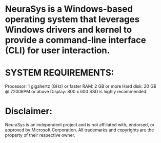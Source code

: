 # NeuraSys is a Windows-based operating system that leverages Windows drivers and kernel to provide a command-line interface (CLI) for user interaction.

# SYSTEM REQUIREMENTS:
Processor: 1 gigahertz (GHz) or faster
RAM: 2 GB or more
Hard disk: 20 GB @ 7200RPM or above
Display: 800 x 600
SSD is highly recommended

# Disclaimer:
NeuraSys is an independent project and is not affiliated with, endorsed, or approved by Microsoft Corporation. All trademarks and copyrights are the property of their respective owner.
